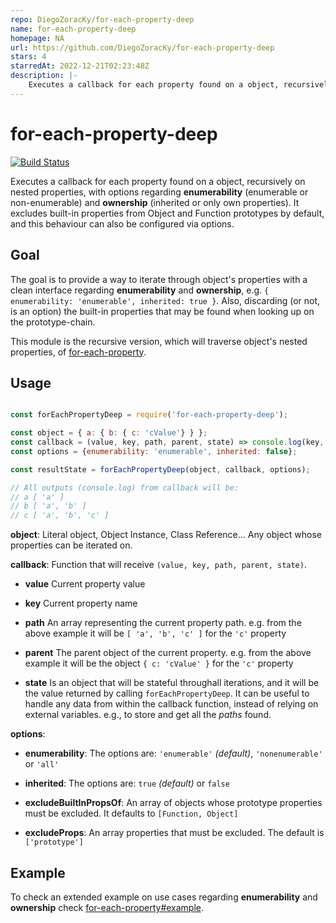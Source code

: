 ```yaml
---
repo: DiegoZoracKy/for-each-property-deep
name: for-each-property-deep
homepage: NA
url: https://github.com/DiegoZoracKy/for-each-property-deep
stars: 4
starredAt: 2022-12-21T02:23:48Z
description: |-
    Executes a callback for each property found on a object, recursively on nested properties, with options regarding enumerability (enumerable or non-enumerable) and ownership (inherited or only own properties). It excludes built-in properties from Object and Function prototypes by default, and this behaviour can also be configured via options.
---
```


# for-each-property-deep

[![Build Status](https://api.travis-ci.org/DiegoZoracKy/for-each-property-deep.svg)](https://travis-ci.org/DiegoZoracKy/for-each-property-deep)

Executes a callback for each property found on a object, recursively on nested properties, with options regarding **enumerability** (enumerable or non-enumerable) and **ownership** (inherited or only own properties). It excludes built-in properties from Object and Function prototypes by default, and this behaviour can also be configured via options.

## Goal

The goal is to provide a way to iterate through object's properties with a clean interface regarding **enumerability** and **ownership**, e.g. `{ enumerability: 'enumerable', inherited: true }`. Also, discarding (or not, is an option) the built-in properties that may be found when looking up on the prototype-chain.

This module is the recursive version, which will traverse object's nested properties, of [for-each-property](https://github.com/DiegoZoracKy/for-each-property).

## Usage

```javascript

const forEachPropertyDeep = require('for-each-property-deep');

const object = { a: { b: { c: 'cValue'} } };
const callback = (value, key, path, parent, state) => console.log(key, path);
const options = {enumerability: 'enumerable', inherited: false};

const resultState = forEachPropertyDeep(object, callback, options);

// All outputs (console.log) from callback will be:
// a [ 'a' ]
// b [ 'a', 'b' ]
// c [ 'a', 'b', 'c' ]
```
 **object**:
 Literal object, Object Instance, Class Reference... Any object whose properties can be iterated on.

 **callback**:
 Function that will receive `(value, key, path, parent, state)`.

 * **value**
 Current property value

 * **key**
 Current property name

 * **path**
 An array representing the current property path. e.g. from the above example it will be `[ 'a', 'b', 'c' ]` for the `'c'` property

 * **parent**
 The parent object of the current property. e.g. from the above example it will be the object `{ c: 'cValue' }` for the `'c'` property

 * **state**
 Is an object that will be stateful throughall iterations, and it will be the value returned by calling `forEachPropertyDeep`. It can be useful to handle any data from within the callback function, instead of relying on external variables. e.g., to store and get all the *paths* found.

 **options**:
 * **enumerability**:
 The options are: `'enumerable'` *(default)*, `'nonenumerable'` or `'all'`

 * **inherited**:
 The options are: `true` *(default)* or `false`

 * **excludeBuiltInPropsOf**:
 An array of objects whose prototype properties must be excluded. It defaults to `[Function, Object]`

 * **excludeProps**:
 An array properties that must be excluded. The default is `['prototype']`

## Example

To check an extended example on use cases regarding **enumerability** and **ownership** check [for-each-property#example](https://github.com/DiegoZoracKy/for-each-property#example).
